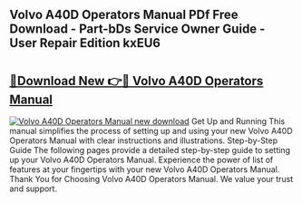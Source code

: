 ## Volvo A40D Operators Manual PDf Free Download - Part-bDs Service Owner Guide - User Repair Edition kxEU6

# <h2><a href="http://bc74929.oget.top/?id=Volvo+A40D+Operators+Manual">🔗Download New 👉🔴 Volvo A40D Operators Manual</a></h2>

[![Volvo A40D Operators Manual new download](https://i.imgur.com/5g1atiW.png)](http://bc74929.oget.top/?id=Volvo+A40D+Operators+Manual)
Get Up and Running This manual simplifies the process of setting up and using your new Volvo A40D Operators Manual with clear instructions and illustrations. Step-by-Step Guide The following pages provide a detailed step-by-step guide to setting up your Volvo A40D Operators Manual. Experience the power of list of features at your fingertips with your new Volvo A40D Operators Manual. Thank You for Choosing Volvo A40D Operators Manual. We value your trust and support.
